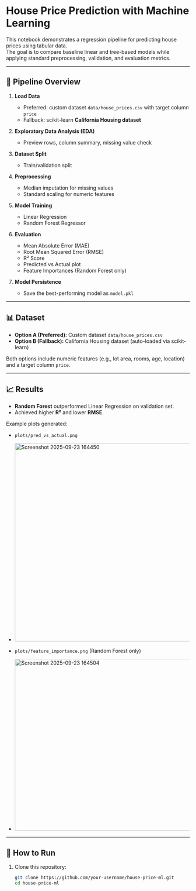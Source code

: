 # House Price Prediction with Machine Learning

This notebook demonstrates a regression pipeline for predicting house prices using tabular data.  
The goal is to compare baseline linear and tree-based models while applying standard preprocessing, validation, and evaluation metrics.

---

## 🔹 Pipeline Overview
1. **Load Data**  
   - Preferred: custom dataset `data/house_prices.csv` with target column `price`  
   - Fallback: scikit-learn **California Housing dataset**  

2. **Exploratory Data Analysis (EDA)**  
   - Preview rows, column summary, missing value check  

3. **Dataset Split**  
   - Train/validation split  

4. **Preprocessing**  
   - Median imputation for missing values  
   - Standard scaling for numeric features  

5. **Model Training**  
   - Linear Regression  
   - Random Forest Regressor  

6. **Evaluation**  
   - Mean Absolute Error (MAE)  
   - Root Mean Squared Error (RMSE)  
   - R² Score  
   - Predicted vs Actual plot  
   - Feature Importances (Random Forest only)  

7. **Model Persistence**  
   - Save the best-performing model as `model.pkl`  

---

## 📊 Dataset
- **Option A (Preferred):** Custom dataset `data/house_prices.csv`  
- **Option B (Fallback):** California Housing dataset (auto-loaded via scikit-learn)  

Both options include numeric features (e.g., lot area, rooms, age, location) and a target column `price`.

---

## 📈 Results
- **Random Forest** outperformed Linear Regression on validation set.  
- Achieved higher **R²** and lower **RMSE**.  

Example plots generated:  
- `plots/pred_vs_actual.png`
- <img width="552" height="542" alt="Screenshot 2025-09-23 164450" src="https://github.com/user-attachments/assets/1f8d3080-30d9-4d7d-8d6a-707b750a8cf3" />

- `plots/feature_importance.png` (Random Forest only)
- <img width="798" height="470" alt="Screenshot 2025-09-23 164504" src="https://github.com/user-attachments/assets/75a57d9e-ca93-4507-b215-d65cf226af6e" />


---

## 🚀 How to Run
1. Clone this repository:
   ```bash
   git clone https://github.com/your-username/house-price-ml.git
   cd house-price-ml
